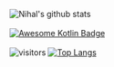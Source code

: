 ![Nihal's github stats](https://github-readme-stats.vercel.app/api?username=NihalP01&show_icons=true&theme=tokyonight)
<br><br>
[![Awesome Kotlin Badge](https://kotlin.link/awesome-kotlin.svg)](https://github.com/KotlinBy/awesome-kotlin)
<br><br>
![visitors](https://visitor-badge.laobi.icu/badge?page_id=page.id)
[![Top Langs](https://github-readme-stats.vercel.app/api/top-langs/?username=NihalP01&layout=compact)](https://github.com/anuraghazra/github-readme-stats)
<br>
